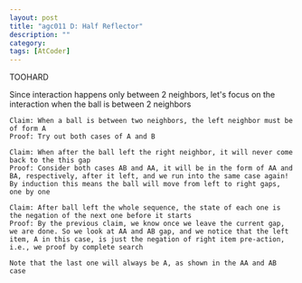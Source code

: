 ```yaml
---
layout: post
title: "agc011 D: Half Reflector"
description: ""
category: 
tags: [AtCoder]
---
```


TOOHARD

Since interaction happens only between 2 neighbors, let's focus on the interaction when the ball is between 2 neighbors

```
Claim: When a ball is between two neighbors, the left neighbor must be of form A
Proof: Try out both cases of A and B
```

```
Claim: When after the ball left the right neighbor, it will never come back to the this gap
Proof: Consider both cases AB and AA, it will be in the form of AA and BA, respectively, after it left, and we run into the same case again! By induction this means the ball will move from left to right gaps, one by one

```

```
Claim: After ball left the whole sequence, the state of each one is the negation of the next one before it starts
Proof: By the previous claim, we know once we leave the current gap, we are done. So we look at AA and AB gap, and we notice that the left item, A in this case, is just the negation of right item pre-action, i.e., we proof by complete search

Note that the last one will always be A, as shown in the AA and AB case
```
